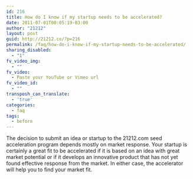 ```yaml
---
id: 216
title: How do I know if my startup needs to be accelerated?
date: 2011-07-01T00:05:19-03:00
author: "21212"
layout: post
guid: http://21212.co/?p=216
permalink: /faq/how-do-i-know-if-my-startup-needs-to-be-accelerated/
sharing_disabled:
  - "1"
fv_video_img:
  - ""
fv_video:
  - Paste your YouTube or Vimeo url
fv_video_id:
  - ""
transposh_can_translate:
  - 'true'
categories:
  - faq
tags:
  - before
---
```

The decision to submit an idea or startup to the 21212.com seed acceleration program depends mostly on market response. Your startup is certainly a great fit to be accelerated if it is based on an idea with great market potential or if it develops an innovative product that has not yet found effective response from the market. In either case, the accelerator will help you to find your market fit.